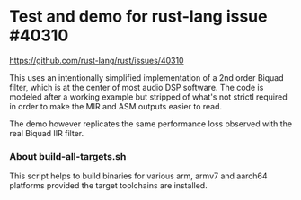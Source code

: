 # Test and demo for rust-lang issue #40310
https://github.com/rust-lang/rust/issues/40310

This uses an intentionally simplified implementation of a 2nd order Biquad filter,
which is at the center of most audio DSP software.
The code is modeled after a working example but stripped of what's not strictl
required in order to make the MIR and ASM outputs easier to read.

The demo however replicates the same performance loss observed with the real
Biquad IIR filter.

### About build-all-targets.sh

This script helps to build binaries for various arm, armv7 and aarch64 platforms
provided the target toolchains are installed.